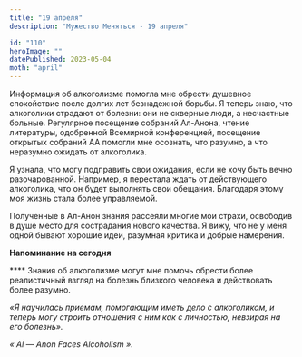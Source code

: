 ```yaml
---
title: "19 апреля"
description: "Мужество Меняться - 19 апреля"

id: "110"
heroImage: ""
datePublished: 2023-05-04
moth: "april"
---
```


Информация об алкоголизме помогла мне обрести душевное спокойствие после
долгих лет безнадежной борьбы. Я теперь знаю, что алкоголики страдают от
болезни: они не скверные люди, а несчастные больные. Регулярное посещение
собраний Ал-Анона, чтение литературы, одобренной Всемирной конференцией,
посещение открытых собраний АА помогли мне осознать, что разумно, а что
неразумно ожидать от алкоголика.

Я узнала, что могу подправить свои ожидания, если не хочу быть вечно
разочарованной. Например, я перестала ждать от действующего алкоголика, что он
будет выполнять свои обещания. Благодаря этому моя жизнь стала более
управляемой.

Полученные в Ал-Анон знания рассеяли многие мои страхи, освободив в душе место
для сострадания нового качества. Я вижу, что не у меня одной бывают хорошие
идеи, разумная критика и добрые намерения.

**Напоминание на сегодня**

\*\*\*\* Знания об алкоголизме могут мне помочь обрести более реалистичный взгляд
на болезнь близкого человека и действовать более разумно.

_«Я научилась приемам, помогающим иметь дело с алкоголиком, и теперь могу
строить отношения с ним как с личностью, невзирая на его болезнь»._

_«_ _Al_ _—_ _Anon_ _Faces_ _Alcoholism_ _»._
